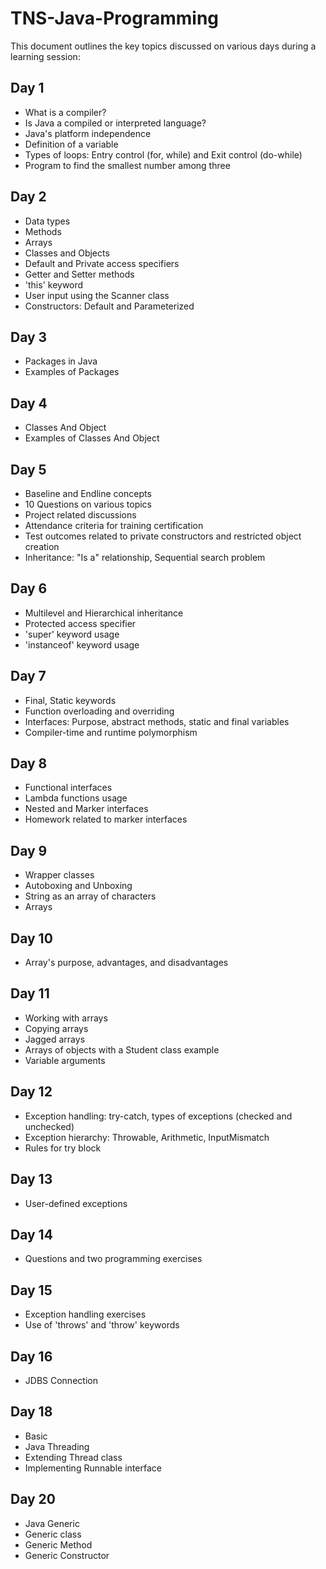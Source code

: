 # TNS-Java-Programming

This document outlines the key topics discussed on various days during a learning session:

## Day 1
- What is a compiler?
- Is Java a compiled or interpreted language?
- Java's platform independence
- Definition of a variable
- Types of loops: Entry control (for, while) and Exit control (do-while)
- Program to find the smallest number among three

## Day 2
- Data types
- Methods
- Arrays
- Classes and Objects
- Default and Private access specifiers
- Getter and Setter methods
- 'this' keyword
- User input using the Scanner class
- Constructors: Default and Parameterized

## Day 3
- Packages in Java
- Examples of Packages 

## Day 4
- Classes And Object
- Examples of Classes And Object 


## Day 5
- Baseline and Endline concepts
- 10 Questions on various topics
- Project related discussions
- Attendance criteria for training certification
- Test outcomes related to private constructors and restricted object creation
- Inheritance: "Is a" relationship, Sequential search problem

## Day 6
- Multilevel and Hierarchical inheritance
- Protected access specifier
- 'super' keyword usage
- 'instanceof' keyword usage

## Day 7
- Final, Static keywords
- Function overloading and overriding
- Interfaces: Purpose, abstract methods, static and final variables
- Compiler-time and runtime polymorphism

## Day 8
- Functional interfaces
- Lambda functions usage
- Nested and Marker interfaces
- Homework related to marker interfaces

## Day 9
- Wrapper classes
- Autoboxing and Unboxing
- String as an array of characters
- Arrays

## Day 10
- Array's purpose, advantages, and disadvantages

## Day 11
- Working with arrays
- Copying arrays
- Jagged arrays
- Arrays of objects with a Student class example
- Variable arguments

## Day 12
- Exception handling: try-catch, types of exceptions (checked and unchecked)
- Exception hierarchy: Throwable, Arithmetic, InputMismatch
- Rules for try block

## Day 13
- User-defined exceptions

## Day 14
- Questions and two programming exercises

## Day 15
- Exception handling exercises
- Use of 'throws' and 'throw' keywords

## Day 16
- JDBS Connection

## Day 18
- Basic
- Java Threading
- Extending Thread class
- Implementing Runnable interface

## Day 20
- Java Generic
- Generic class
- Generic Method
- Generic Constructor




